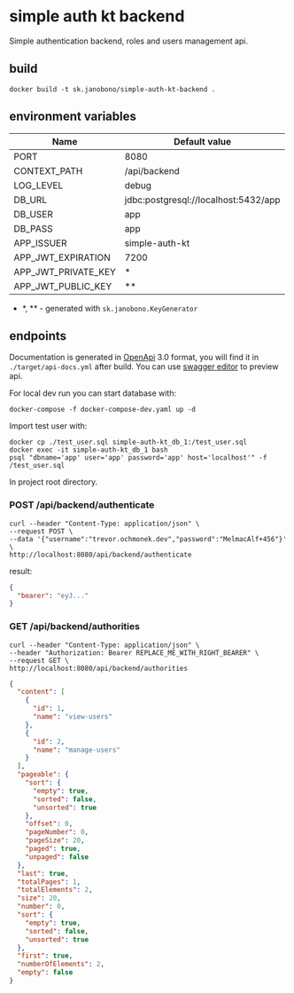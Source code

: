 # simple auth kt backend

Simple authentication backend, roles and users management api.

## build

```
docker build -t sk.janobono/simple-auth-kt-backend .
```

## environment variables

| Name                | Default value                        |
|---------------------|--------------------------------------|
| PORT                | 8080                                 | 
| CONTEXT_PATH        | /api/backend                         |
| LOG_LEVEL           | debug                                | 
| DB_URL              | jdbc:postgresql://localhost:5432/app |  
| DB_USER             | app                                  | 
| DB_PASS             | app                                  | 
| APP_ISSUER          | simple-auth-kt                       | 
| APP_JWT_EXPIRATION  | 7200                                 |
| APP_JWT_PRIVATE_KEY | *                                    | 
| APP_JWT_PUBLIC_KEY  | **                                   | 

- *, ** - generated with `sk.janobono.KeyGenerator`

## endpoints

Documentation is generated in [OpenApi](https://www.openapis.org/) 3.0 format, you will find it in
`./target/api-docs.yml` after build. You can use [swagger editor](https://editor.swagger.io/) to preview api.

For local dev run you can start database with:

```
docker-compose -f docker-compose-dev.yaml up -d
```

Import test user with:

```
docker cp ./test_user.sql simple-auth-kt_db_1:/test_user.sql
docker exec -it simple-auth-kt_db_1 bash
psql "dbname='app' user='app' password='app' host='localhost'" -f /test_user.sql
```

In project root directory.

### POST /api/backend/authenticate

```
curl --header "Content-Type: application/json" \
--request POST \
--data '{"username":"trevor.ochmonek.dev","password":"MelmacAlf+456"}' \
http://localhost:8080/api/backend/authenticate
```

result:

```json
{
  "bearer": "eyJ..."
}
```

### GET /api/backend/authorities

```
curl --header "Content-Type: application/json" \
--header "Authorization: Bearer REPLACE_ME_WITH_RIGHT_BEARER" \
--request GET \
http://localhost:8080/api/backend/authorities
```

```json
{
  "content": [
    {
      "id": 1,
      "name": "view-users"
    },
    {
      "id": 2,
      "name": "manage-users"
    }
  ],
  "pageable": {
    "sort": {
      "empty": true,
      "sorted": false,
      "unsorted": true
    },
    "offset": 0,
    "pageNumber": 0,
    "pageSize": 20,
    "paged": true,
    "unpaged": false
  },
  "last": true,
  "totalPages": 1,
  "totalElements": 2,
  "size": 20,
  "number": 0,
  "sort": {
    "empty": true,
    "sorted": false,
    "unsorted": true
  },
  "first": true,
  "numberOfElements": 2,
  "empty": false
}
```
